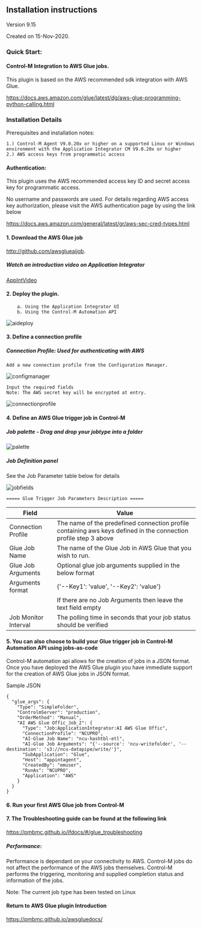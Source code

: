 ## Installation instructions 
Version 9.15

Created on 15-Nov-2020.
 
### Quick Start:
#### Control-M Integration to AWS Glue jobs.

This plugin is based on the AWS recommended sdk integration with AWS Glue.

https://docs.aws.amazon.com/glue/latest/dg/aws-glue-programming-python-calling.html
 
### Installation Details
Prerequisites and installation notes:

    1.) Control-M Agent V9.0.20x or higher on a supported Linux or Windows environment with the Application Integrator CM V9.0.20x or higher
    2.) AWS access keys from programmatic access
   
#### Authentication:
This plugin uses the AWS recommended access key ID and secret access key for programmatic access.

No username and passwords are used.
For details regarding AWS access key authorization, please visit the AWS authentication page by using the link below

https://docs.aws.amazon.com/general/latest/gr/aws-sec-cred-types.html
   
#### 1. Download the AWS Glue job 
http://github.com/awsglueaijob.

##### Watch an introduction video on Application Integrator
[AppIntVideo](https://youtu.be/7CshwZYMPWw)

#### 2. Deploy the plugin.
        a. Using the Application Integrator UI
        b. Using the Control-M Automation API  
    
         
![aideploy](./images/gluedeployscrn.png)
        
           
#### 3. Define a connection profile

##### Connection Profile: Used for authenticating with AWS
    Add a new connection profile from the Configuration Manager.

![configmanager](./images/gluconnprofstart.png)

    Input the required fields
    Note: The AWS secret key will be encrypted at entry.

![connectionprofile](./images/gluconnprofdetails.png)

#### 4. Define an AWS Glue trigger job in Control-M

##### Job palette - Drag and drop your jobtype into a folder

![palette](./images/glupalette.png)

##### Job Definition panel
 See the Job Parameter table below for details
 
![jobfields](./images/glujobdetails.png)
    
    ===== Glue Trigger Job Parameters Description =====

| Field | Value |
| --- | --- |
| Connection Profile | The name of the predefined connection profile containing aws keys defined in the connection profile step 3 above
| Glue Job Name | The name of the Glue Job in AWS Glue that you wish to run. |
| Glue Job Arguments | Optional glue job arguments supplied in the below format |
| Arguments format | {'--Key1': 'value', '--Key2': 'value'} |
| |If there are no Job Arguments then leave the text field empty|
| Job Monitor Interval | The polling time in seconds that your job status should be verified

 


#### 5. You can also choose to build your Glue trigger job in Control-M Automation API using jobs-as-code

Control-M automation api allows for the creation of jobs in a JSON format.
Once you have deployed the AWS Glue plugin you have immediate support for the creation of AWS Glue jobs
in JSON format.

Sample JSON

```
{
  "glue_args": {
    "Type": "SimpleFolder",
    "ControlmServer": "production",
    "OrderMethod": "Manual",
    "AI AWS Glue Offic_Job_2": {
      "Type": "Job:ApplicationIntegrator:AI AWS Glue Offic",
      "ConnectionProfile": "NCUPRO",
      "AI-Glue Job Name": "ncu-hashtbl-etl",
      "AI-Glue Job Arguments": "{'--source': 'ncu-writefolder', '--destination': 's3://ncu-datapipe/write/'}",
      "SubApplication": "Glue",
      "Host": "appintagent",
      "CreatedBy": "emuser",
      "RunAs": "NCUPRO",
      "Application": "AWS"
    }
  }
}
``` 
    
#### 6. Run your first AWS Glue job from Control-M


#### 7. The Troubleshooting guide can be found at the following link
https://pmbmc.github.io/ifdocs/#/glue_troubleshooting

##### Performance:
Performance is dependant on your connectivity to AWS. Control-M jobs do not affect the performance of the AWS jobs
themselves. Control-M performs the triggering, monitoring and supplied completion status and information of the jobs.

Note:
    The current job type has been tested on Linux
 
 #### Return to AWS Glue plugin Introduction

https://pmbmc.github.io/awsgluedocs/


